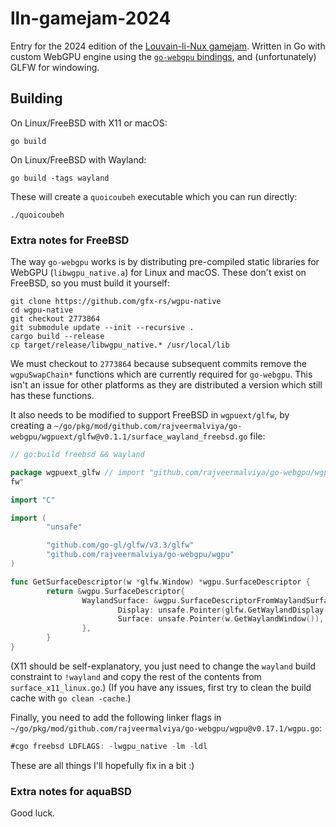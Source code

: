 # lln-gamejam-2024

Entry for the 2024 edition of the [Louvain-li-Nux gamejam](https://louvainlinux.org/activites/game-jam).
Written in Go with custom WebGPU engine using the [`go-webgpu` bindings](https://github.com/rajveermalviya/go-webgpu), and (unfortunately) GLFW for windowing.

## Building

On Linux/FreeBSD with X11 or macOS:

```console
go build
```

On Linux/FreeBSD with Wayland:

```console
go build -tags wayland
```

These will create a `quoicoubeh` executable which you can run directly:

```console
./quoicoubeh
```

### Extra notes for FreeBSD

The way `go-webgpu` works is by distributing pre-compiled static libraries for WebGPU (`libwgpu_native.a`) for Linux and macOS.
These don't exist on FreeBSD, so you must build it yourself:

```console
git clone https://github.com/gfx-rs/wgpu-native
cd wgpu-native
git checkout 2773864
git submodule update --init --recursive .
cargo build --release
cp target/release/libwgpu_native.* /usr/local/lib
```

We must checkout to `2773864` because subsequent commits remove the `wgpuSwapChain*` functions which are currently required for `go-webgpu`.
This isn't an issue for other platforms as they are distributed a version which still has these functions.

It also needs to be modified to support FreeBSD in `wgpuext/glfw`, by creating a `~/go/pkg/mod/github.com/rajveermalviya/go-webgpu/wgpuext/glfw@v0.1.1/surface_wayland_freebsd.go` file:

```go
// go:build freebsd && wayland

package wgpuext_glfw // import "github.com/rajveermalviya/go-webgpu/wgpuext/gl
fw"

import "C"

import (
        "unsafe"

        "github.com/go-gl/glfw/v3.3/glfw"
        "github.com/rajveermalviya/go-webgpu/wgpu"
)

func GetSurfaceDescriptor(w *glfw.Window) *wgpu.SurfaceDescriptor {
        return &wgpu.SurfaceDescriptor{
                WaylandSurface: &wgpu.SurfaceDescriptorFromWaylandSurface{
                        Display: unsafe.Pointer(glfw.GetWaylandDisplay()),
                        Surface: unsafe.Pointer(w.GetWaylandWindow()),
                },
        }
}
```

(X11 should be self-explanatory, you just need to change the `wayland` build constraint to `!wayland` and copy the rest of the contents from `surface_x11_linux.go`.)
(If you have any issues, first try to clean the build cache with `go clean -cache`.)

Finally, you need to add the following linker flags in `~/go/pkg/mod/github.com/rajveermalviya/go-webgpu/wgpu@v0.17.1/wgpu.go`:

```go
#cgo freebsd LDFLAGS: -lwgpu_native -lm -ldl
```

These are all things I'll hopefully fix in a bit :)

### Extra notes for aquaBSD

Good luck.
